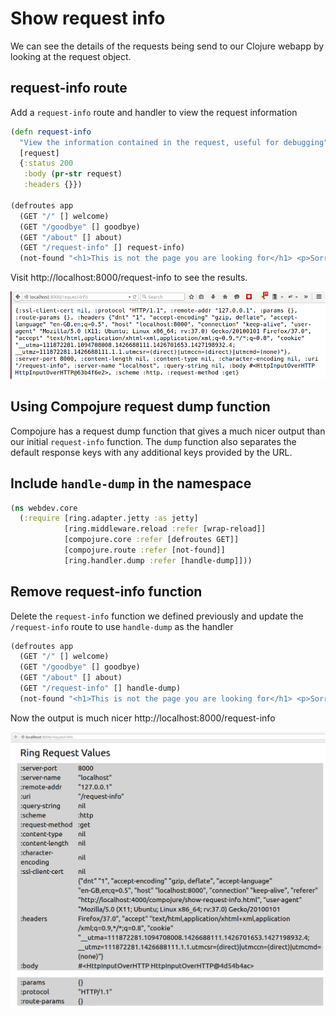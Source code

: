 # Show request info

We can see the details of the requests being send to our Clojure webapp by looking at the request object.

## request-info route

Add a `request-info` route and handler to view the request information

```clojure
(defn request-info
  "View the information contained in the request, useful for debugging"
  [request]
  {:status 200
   :body (pr-str request)
   :headers {}})

(defroutes app
  (GET "/" [] welcome)
  (GET "/goodbye" [] goodbye)
  (GET "/about" [] about)
  (GET "/request-info" [] request-info)
  (not-found "<h1>This is not the page you are looking for</h1> <p>Sorry, the page you requested was not found!</p>"))
```

Visit http://localhost:8000/request-info to see the results.

![Output of the request](/images/clojure-webdev-request-info-pr-str-output.png)


## Using Compojure request dump function

Compojure has a request dump function that gives a much nicer output than our initial `request-info` function.  The `dump` function also separates the default response keys with any additional keys provided by the URL.

## Include `handle-dump` in the namespace

```clojure
(ns webdev.core
  (:require [ring.adapter.jetty :as jetty]
            [ring.middleware.reload :refer [wrap-reload]]
            [compojure.core :refer [defroutes GET]]
            [compojure.route :refer [not-found]]
            [ring.handler.dump :refer [handle-dump]]))
```

## Remove request-info function

Delete the `request-info` function we defined previously and update the `/request-info` route to use `handle-dump` as the handler

```clojure
(defroutes app
  (GET "/" [] welcome)
  (GET "/goodbye" [] goodbye)
  (GET "/about" [] about)
  (GET "/request-info" [] handle-dump)
  (not-found "<h1>This is not the page you are looking for</h1> <p>Sorry, the page you requested was not found!</p>"))
```

Now the output is much nicer http://localhost:8000/request-info

![Clojure Web Services - compojure request-dump output](/images/clojure-webdev-compojure-request-dump-output.png)
